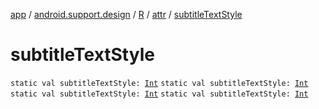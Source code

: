 [app](../../../index.md) / [android.support.design](../../index.md) / [R](../index.md) / [attr](index.md) / [subtitleTextStyle](.)

# subtitleTextStyle

`static val subtitleTextStyle: `[`Int`](https://kotlinlang.org/api/latest/jvm/stdlib/kotlin/-int/index.html)
`static val subtitleTextStyle: `[`Int`](https://kotlinlang.org/api/latest/jvm/stdlib/kotlin/-int/index.html)
`static val subtitleTextStyle: `[`Int`](https://kotlinlang.org/api/latest/jvm/stdlib/kotlin/-int/index.html)
`static val subtitleTextStyle: `[`Int`](https://kotlinlang.org/api/latest/jvm/stdlib/kotlin/-int/index.html)